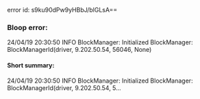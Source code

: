 error id: s9ku90dPw9yHBbJ/blGLsA==
### Bloop error:

24/04/19 20:30:50 INFO BlockManager: Initialized BlockManager: BlockManagerId(driver, 9.202.50.54, 56046, None)
#### Short summary: 

24/04/19 20:30:50 INFO BlockManager: Initialized BlockManager: BlockManagerId(driver, 9.202.50.54, 5...